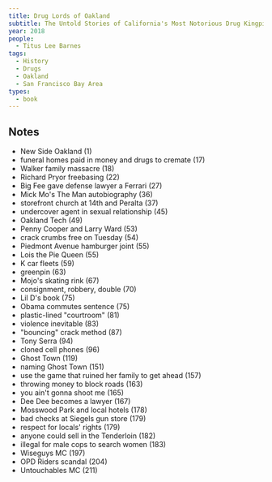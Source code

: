 ```yaml
---
title: Drug Lords of Oakland
subtitle: The Untold Stories of California's Most Notorious Drug Kingpins of the 1970s, 80s and 90s
year: 2018
people:
  - Titus Lee Barnes
tags:
  - History
  - Drugs
  - Oakland
  - San Francisco Bay Area
types:
  - book
---
```


## Notes
- New Side Oakland  (1)
- funeral homes paid in money and drugs to cremate  (17)
- Walker family massacre  (18)
- Richard Pryor freebasing  (22)
- Big Fee gave defense lawyer a Ferrari  (27)
- Mick Mo's The Man autobiography  (36)
- storefront church at 14th and Peralta  (37)
- undercover agent in sexual relationship  (45)
- Oakland Tech  (49)
- Penny Cooper and Larry Ward  (53)
- crack crumbs free on Tuesday  (54)
- Piedmont Avenue hamburger joint  (55)
- Lois the Pie Queen  (55)
- K car fleets  (59)
- greenpin  (63)
- Mojo's skating rink  (67)
- consignment, robbery, double  (70)
- Lil D's book  (75)
- Obama commutes sentence  (75)
- plastic-lined "courtroom"  (81)
- violence inevitable  (83)
- "bouncing" crack method  (87)
- Tony Serra  (94)
- cloned cell phones  (96)
- Ghost Town  (119)
- naming Ghost Town  (151)
- use the game that ruined her family to get ahead  (157)
- throwing money to block roads  (163)
- you ain't gonna shoot me  (165)
- Dee Dee becomes a lawyer  (167)
- Mosswood Park and local hotels  (178)
- bad checks at Siegels gun store  (179)
- respect for locals' rights  (179)
- anyone could sell in the Tenderloin  (182)
- illegal for male cops to search women  (183)
- Wiseguys MC  (197)
- OPD Riders scandal  (204)
- Untouchables MC  (211)
